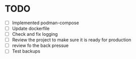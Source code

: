 # TODO

- [ ] Implemented podman-compose
- [ ] Update dockerfile
- [ ] Check and fix logging
- [ ] Review the project to make sure it is ready for production
- [ ] review fo the back pressue
- [ ] Test backups
